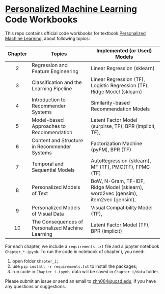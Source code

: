 # [Personalized Machine Learning](https://cseweb.ucsd.edu/~jmcauley/pml/) Code Workbooks

This repo contains official code workbooks for textbook  [Personalized Machine Learning](https://cseweb.ucsd.edu/~jmcauley/pml/), about following topics:

| Chapter | Topics | Implemented (or Used) Models |
| :---: | --- | --- |
| 2 | Regression and Feature Engineering | Linear Regression (sklearn) |
| 3 | Classification and the Learning Pipeline | Linear Regression (TF), Logistic Regression (TF), Ridge Model (sklearn) |
| 4 | Introduction to Recommender Systems | Similarity-based Recommendation Models |
| 5 | Model-based Approaches to Recommendation | Latent Factor Model (surpirse, TF), BPR (implicit, TF),  |
| 6 | Content and Structure in Recommender Systems | Factorization Machine (pyFM), BPR (TF) |
| 7 | Temporal and Sequential Models | AutoRegression (sklearn), MF (TF), PMC(TF), FPMC (TF) |
| 8 | Personalized Models of Text | BoW, N-Gram, TF-IDF, Ridge Model (sklearn), word2vec (gensim), item2vec (gensim),  |
| 9 | Personalized Models of Visual Data | Visual Compatibility Model (TF),  |
| 10 | The Consequences of Personalized Machine Learning | Latent Factor Model (TF), BPR (implicit) |

For each chapter, we include a `requirements.txt` file and a  jupyter notebook `Chapter_*.ipynb`. To run the code in notebook of chapter i, you need:
 
1. open folder `Chapter_i`;
2. use `pip install -r requirements.txt` to install the packages;
3. run code in `Chapter_i.ipynb`, data will be saved in `Chapter_i/data` folder.

Please submit an issue or send an email to [zhh004@ucsd.edu](zhh004@ucsd.edu), if you have any questions or suggestions.
